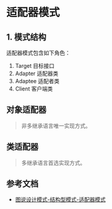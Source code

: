 # 适配器模式

## 1. 模式结构

适配器模式包含如下角色：

1. Target 目标接口
2. Adapter 适配器类
3. Adaptee 适配者类
4. Client 客户端类

## 对象适配器

> 非多继承语言唯一实现方式。



## 类适配器

> 多继承语言首选实现方式。

## 参考文档

* [图说设计模式-结构型模式-适配器模式](https://design-patterns.readthedocs.io/zh_CN/latest/structural_patterns/adapter.html#adapter)

